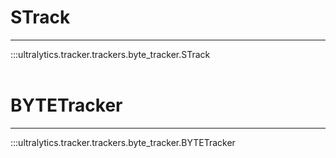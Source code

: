 # STrack
---
:::ultralytics.tracker.trackers.byte_tracker.STrack
<br><br>

# BYTETracker
---
:::ultralytics.tracker.trackers.byte_tracker.BYTETracker
<br><br>
